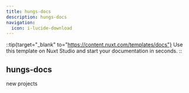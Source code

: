 ```yaml
---
title: hungs-docs
description: hungs-docs
navigation:
  icon: i-lucide-download
---
```


::tip{target="_blank" to="https://content.nuxt.com/templates/docs"}
Use this template on Nuxt Studio and start your documentation in seconds.
::

## hungs-docs

new projects
